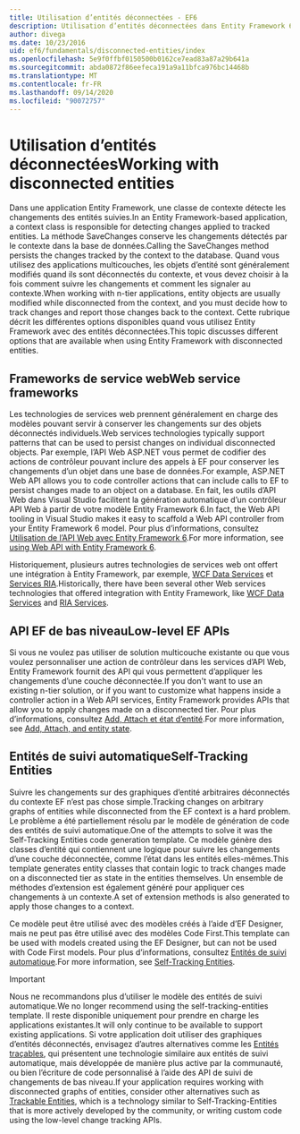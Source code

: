 ```yaml
---
title: Utilisation d’entités déconnectées - EF6
description: Utilisation d’entités déconnectées dans Entity Framework 6.
author: divega
ms.date: 10/23/2016
uid: ef6/fundamentals/disconnected-entities/index
ms.openlocfilehash: 5e9f0ffbf0150500b0162ce7ead83a87a29b641a
ms.sourcegitcommit: abda0872f86eefeca191a9a11bfca976bc14468b
ms.translationtype: MT
ms.contentlocale: fr-FR
ms.lasthandoff: 09/14/2020
ms.locfileid: "90072757"
---
```

# <a name="working-with-disconnected-entities"></a><span data-ttu-id="53c11-103">Utilisation d’entités déconnectées</span><span class="sxs-lookup"><span data-stu-id="53c11-103">Working with disconnected entities</span></span>

<span data-ttu-id="53c11-104">Dans une application Entity Framework, une classe de contexte détecte les changements des entités suivies.</span><span class="sxs-lookup"><span data-stu-id="53c11-104">In an Entity Framework-based application, a context class is responsible for detecting changes applied to tracked entities.</span></span> <span data-ttu-id="53c11-105">La méthode SaveChanges conserve les changements détectés par le contexte dans la base de données.</span><span class="sxs-lookup"><span data-stu-id="53c11-105">Calling the SaveChanges method persists the changes tracked by the context to the database.</span></span> <span data-ttu-id="53c11-106">Quand vous utilisez des applications multicouches, les objets d’entité sont généralement modifiés quand ils sont déconnectés du contexte, et vous devez choisir à la fois comment suivre les changements et comment les signaler au contexte.</span><span class="sxs-lookup"><span data-stu-id="53c11-106">When working with n-tier applications, entity objects are usually modified while disconnected from the context, and you must decide how to track changes and report those changes back to the context.</span></span> <span data-ttu-id="53c11-107">Cette rubrique décrit les différentes options disponibles quand vous utilisez Entity Framework avec des entités déconnectées.</span><span class="sxs-lookup"><span data-stu-id="53c11-107">This topic discusses different options that are available when using Entity Framework with disconnected entities.</span></span>

## <a name="web-service-frameworks"></a><span data-ttu-id="53c11-108">Frameworks de service web</span><span class="sxs-lookup"><span data-stu-id="53c11-108">Web service frameworks</span></span>

<span data-ttu-id="53c11-109">Les technologies de services web prennent généralement en charge des modèles pouvant servir à conserver les changements sur des objets déconnectés individuels.</span><span class="sxs-lookup"><span data-stu-id="53c11-109">Web services technologies typically support patterns that can be used to persist changes on individual disconnected objects.</span></span> <span data-ttu-id="53c11-110">Par exemple, l’API Web ASP.NET vous permet de codifier des actions de contrôleur pouvant inclure des appels à EF pour conserver les changements d’un objet dans une base de données.</span><span class="sxs-lookup"><span data-stu-id="53c11-110">For example, ASP.NET Web API allows you to code controller actions that can include calls to EF to persist changes made to an object on a database.</span></span> <span data-ttu-id="53c11-111">En fait, les outils d’API Web dans Visual Studio facilitent la génération automatique d’un contrôleur API Web à partir de votre modèle Entity Framework 6.</span><span class="sxs-lookup"><span data-stu-id="53c11-111">In fact, the Web API tooling in Visual Studio makes it easy to scaffold a Web API controller from your Entity Framework 6 model.</span></span> <span data-ttu-id="53c11-112">Pour plus d’informations, consultez [Utilisation de l’API Web avec Entity Framework 6](/aspnet/web-api/overview/data/using-web-api-with-entity-framework/).</span><span class="sxs-lookup"><span data-stu-id="53c11-112">For more information, see [using Web API with Entity Framework 6](/aspnet/web-api/overview/data/using-web-api-with-entity-framework/).</span></span>

<span data-ttu-id="53c11-113">Historiquement, plusieurs autres technologies de services web ont offert une intégration à Entity Framework, par exemple, [WCF Data Services](/dotnet/framework/data/wcf/create-a-data-service-using-an-adonet-ef-data-wcf) et [Services RIA](/previous-versions/dotnet/wcf-ria/ee707344(v=vs.91)).</span><span class="sxs-lookup"><span data-stu-id="53c11-113">Historically, there have been several other Web services technologies that offered integration with Entity Framework, like [WCF Data Services](/dotnet/framework/data/wcf/create-a-data-service-using-an-adonet-ef-data-wcf) and [RIA Services](/previous-versions/dotnet/wcf-ria/ee707344(v=vs.91)).</span></span>

## <a name="low-level-ef-apis"></a><span data-ttu-id="53c11-114">API EF de bas niveau</span><span class="sxs-lookup"><span data-stu-id="53c11-114">Low-level EF APIs</span></span>

<span data-ttu-id="53c11-115">Si vous ne voulez pas utiliser de solution multicouche existante ou que vous voulez personnaliser une action de contrôleur dans les services d’API Web, Entity Framework fournit des API qui vous permettent d’appliquer les changements d’une couche déconnectée.</span><span class="sxs-lookup"><span data-stu-id="53c11-115">If you don't want to use an existing n-tier solution, or if you want to customize what happens inside a controller action in a Web API services, Entity Framework provides APIs that allow you to apply changes made on a disconnected tier.</span></span> <span data-ttu-id="53c11-116">Pour plus d’informations, consultez [Add, Attach et état d’entité](xref:ef6/saving/change-tracking/entity-state).</span><span class="sxs-lookup"><span data-stu-id="53c11-116">For more information, see [Add, Attach, and entity state](xref:ef6/saving/change-tracking/entity-state).</span></span>  

## <a name="self-tracking-entities"></a><span data-ttu-id="53c11-117">Entités de suivi automatique</span><span class="sxs-lookup"><span data-stu-id="53c11-117">Self-Tracking Entities</span></span>  

<span data-ttu-id="53c11-118">Suivre les changements sur des graphiques d’entité arbitraires déconnectés du contexte EF n’est pas chose simple.</span><span class="sxs-lookup"><span data-stu-id="53c11-118">Tracking changes on arbitrary graphs of entities while disconnected from the EF context is a hard problem.</span></span> <span data-ttu-id="53c11-119">Le problème a été partiellement résolu par le modèle de génération de code des entités de suivi automatique.</span><span class="sxs-lookup"><span data-stu-id="53c11-119">One of the attempts to solve it was the Self-Tracking Entities code generation template.</span></span> <span data-ttu-id="53c11-120">Ce modèle génère des classes d’entité qui contiennent une logique pour suivre les changements d’une couche déconnectée, comme l’état dans les entités elles-mêmes.</span><span class="sxs-lookup"><span data-stu-id="53c11-120">This template generates entity classes that contain logic to track changes made on a disconnected tier as state in the entities themselves.</span></span> <span data-ttu-id="53c11-121">Un ensemble de méthodes d’extension est également généré pour appliquer ces changements à un contexte.</span><span class="sxs-lookup"><span data-stu-id="53c11-121">A set of extension methods is also generated to apply those changes to a context.</span></span>

<span data-ttu-id="53c11-122">Ce modèle peut être utilisé avec des modèles créés à l’aide d’EF Designer, mais ne peut pas être utilisé avec des modèles Code First.</span><span class="sxs-lookup"><span data-stu-id="53c11-122">This template can be used with models created using the EF Designer, but can not be used with Code First models.</span></span> <span data-ttu-id="53c11-123">Pour plus d’informations, consultez [Entités de suivi automatique](xref:ef6/fundamentals/disconnected-entities/self-tracking-entities/index).</span><span class="sxs-lookup"><span data-stu-id="53c11-123">For more information, see [Self-Tracking Entities](xref:ef6/fundamentals/disconnected-entities/self-tracking-entities/index).</span></span>  

> [!IMPORTANT]
> <span data-ttu-id="53c11-124">Nous ne recommandons plus d’utiliser le modèle des entités de suivi automatique.</span><span class="sxs-lookup"><span data-stu-id="53c11-124">We no longer recommend using the self-tracking-entities template.</span></span> <span data-ttu-id="53c11-125">Il reste disponible uniquement pour prendre en charge les applications existantes.</span><span class="sxs-lookup"><span data-stu-id="53c11-125">It will only continue to be available to support existing applications.</span></span> <span data-ttu-id="53c11-126">Si votre application doit utiliser des graphiques d’entités déconnectés, envisagez d’autres alternatives comme les [Entités traçables](https://trackableentities.github.io/), qui présentent une technologie similaire aux entités de suivi automatique, mais développée de manière plus active par la communauté, ou bien l’écriture de code personnalisé à l’aide des API de suivi de changements de bas niveau.</span><span class="sxs-lookup"><span data-stu-id="53c11-126">If your application requires working with disconnected graphs of entities, consider other alternatives such as [Trackable Entities](https://trackableentities.github.io/), which is a technology similar to Self-Tracking-Entities that is more actively developed by the community, or writing custom code using the low-level change tracking APIs.</span></span>
